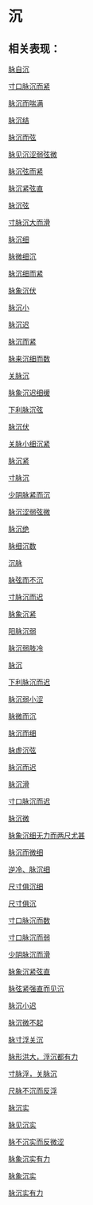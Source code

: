 # 沉## 相关表现：[脉自沉](https://zuoye.gmzyh.com/search?key=脉自沉)[寸口脉沉而紧](https://zuoye.gmzyh.com/search?key=寸口脉沉而紧)[脉沉而喘满](https://zuoye.gmzyh.com/search?key=脉沉而喘满)[脉沉结](https://zuoye.gmzyh.com/search?key=脉沉结)[脉沉而弦](https://zuoye.gmzyh.com/search?key=脉沉而弦)[脉见沉涩弱弦微](https://zuoye.gmzyh.com/search?key=脉见沉涩弱弦微)[脉沉弦而紧](https://zuoye.gmzyh.com/search?key=脉沉弦而紧)[脉沉紧弦直](https://zuoye.gmzyh.com/search?key=脉沉紧弦直)[脉沉弦](https://zuoye.gmzyh.com/search?key=脉沉弦)[寸脉沉大而滑](https://zuoye.gmzyh.com/search?key=寸脉沉大而滑)[脉沉细](https://zuoye.gmzyh.com/search?key=脉沉细)[脉微细沉](https://zuoye.gmzyh.com/search?key=脉微细沉)[脉沉细而紧](https://zuoye.gmzyh.com/search?key=脉沉细而紧)[脉象沉伏](https://zuoye.gmzyh.com/search?key=脉象沉伏)[脉沉小](https://zuoye.gmzyh.com/search?key=脉沉小)[脉沉迟](https://zuoye.gmzyh.com/search?key=脉沉迟)[脉沉而紧](https://zuoye.gmzyh.com/search?key=脉沉而紧)[脉来沉细而数](https://zuoye.gmzyh.com/search?key=脉来沉细而数)[关脉沉](https://zuoye.gmzyh.com/search?key=关脉沉)[脉象沉迟细缓](https://zuoye.gmzyh.com/search?key=脉象沉迟细缓)[下利脉沉弦](https://zuoye.gmzyh.com/search?key=下利脉沉弦)[脉沉伏](https://zuoye.gmzyh.com/search?key=脉沉伏)[关脉小细沉紧](https://zuoye.gmzyh.com/search?key=关脉小细沉紧)[脉沉紧](https://zuoye.gmzyh.com/search?key=脉沉紧)[寸脉沉](https://zuoye.gmzyh.com/search?key=寸脉沉)[少阴脉紧而沉](https://zuoye.gmzyh.com/search?key=少阴脉紧而沉)[脉沉涩弱弦微](https://zuoye.gmzyh.com/search?key=脉沉涩弱弦微)[脉沉绝](https://zuoye.gmzyh.com/search?key=脉沉绝)[脉细沉数](https://zuoye.gmzyh.com/search?key=脉细沉数)[沉脉](https://zuoye.gmzyh.com/search?key=沉脉)[脉弦而不沉](https://zuoye.gmzyh.com/search?key=脉弦而不沉)[寸脉沉而迟](https://zuoye.gmzyh.com/search?key=寸脉沉而迟)[脉象沉紧](https://zuoye.gmzyh.com/search?key=脉象沉紧)[阳脉沉弱](https://zuoye.gmzyh.com/search?key=阳脉沉弱)[脉沉弱肢冷](https://zuoye.gmzyh.com/search?key=脉沉弱肢冷)[脉沉](https://zuoye.gmzyh.com/search?key=脉沉)[下利脉沉而迟](https://zuoye.gmzyh.com/search?key=下利脉沉而迟)[脉沉弱小涩](https://zuoye.gmzyh.com/search?key=脉沉弱小涩)[脉微而沉](https://zuoye.gmzyh.com/search?key=脉微而沉)[脉沉而细](https://zuoye.gmzyh.com/search?key=脉沉而细)[脉虚沉弦](https://zuoye.gmzyh.com/search?key=脉虚沉弦)[脉沉而迟](https://zuoye.gmzyh.com/search?key=脉沉而迟)[脉沉滑](https://zuoye.gmzyh.com/search?key=脉沉滑)[寸口脉沉而迟](https://zuoye.gmzyh.com/search?key=寸口脉沉而迟)[脉沉微](https://zuoye.gmzyh.com/search?key=脉沉微)[脉象沉细无力而两尺尤甚](https://zuoye.gmzyh.com/search?key=脉象沉细无力而两尺尤甚)[脉沉而微细](https://zuoye.gmzyh.com/search?key=脉沉而微细)[逆冷、脉沉细](https://zuoye.gmzyh.com/search?key=逆冷、脉沉细)[尺寸俱沉细](https://zuoye.gmzyh.com/search?key=尺寸俱沉细)[尺寸俱沉](https://zuoye.gmzyh.com/search?key=尺寸俱沉)[寸口脉沉而数](https://zuoye.gmzyh.com/search?key=寸口脉沉而数)[寸口脉沉而弱](https://zuoye.gmzyh.com/search?key=寸口脉沉而弱)[少阴脉沉而滑](https://zuoye.gmzyh.com/search?key=少阴脉沉而滑)[脉象沉紧弦直](https://zuoye.gmzyh.com/search?key=脉象沉紧弦直)[脉弦紧强直而见沉](https://zuoye.gmzyh.com/search?key=脉弦紧强直而见沉)[脉沉小迟](https://zuoye.gmzyh.com/search?key=脉沉小迟)[脉沉微不起](https://zuoye.gmzyh.com/search?key=脉沉微不起)[脉寸浮关沉](https://zuoye.gmzyh.com/search?key=脉寸浮关沉)[脉形洪大，浮沉都有力](https://zuoye.gmzyh.com/search?key=脉形洪大，浮沉都有力)[寸脉浮，关脉沉](https://zuoye.gmzyh.com/search?key=寸脉浮，关脉沉)[尺脉不沉而反浮](https://zuoye.gmzyh.com/search?key=尺脉不沉而反浮)[脉沉实](https://zuoye.gmzyh.com/search?key=脉沉实)[脉见沉实](https://zuoye.gmzyh.com/search?key=脉见沉实)[脉不沉实而反微涩](https://zuoye.gmzyh.com/search?key=脉不沉实而反微涩)[脉象沉实有力](https://zuoye.gmzyh.com/search?key=脉象沉实有力)[脉象沉实](https://zuoye.gmzyh.com/search?key=脉象沉实)[脉沉实有力](https://zuoye.gmzyh.com/search?key=脉沉实有力)